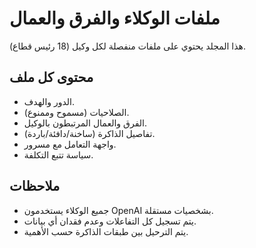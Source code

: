 # ملفات الوكلاء والفرق والعمال

هذا المجلد يحتوي على ملفات منفصلة لكل وكيل (18 رئيس قطاع).

## محتوى كل ملف
- الدور والهدف.
- الصلاحيات (مسموح وممنوع).
- الفرق والعمال المرتبطون بالوكيل.
- تفاصيل الذاكرة (ساخنة/دافئة/باردة).
- واجهة التعامل مع مسرور.
- سياسة تتبع التكلفة.

## ملاحظات
- جميع الوكلاء يستخدمون OpenAI بشخصيات مستقلة.
- يتم تسجيل كل التفاعلات وعدم فقدان أي بيانات.
- يتم الترحيل بين طبقات الذاكرة حسب الأهمية.
